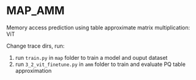 # MAP_AMM
Memory access prediction using table approximate matrix multiplication: ViT

Change trace dirs, run:
1. run `train.py` in `map` folder to train a model and ouput dataset
2. run `3_2_vit_finetune.py` in `amm` folder to train and evaluate PQ table approximation
